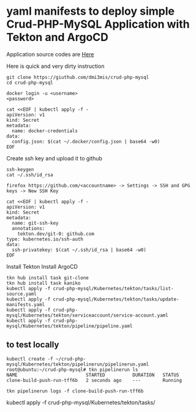 # yaml manifests to deploy simple Crud-PHP-MySQL Application with Tekton and ArgoCD


Application source codes are [Here](https://giuthub.com/dmi3mis/crud-php-mysql)

Here is quick and very dirty instruction

```console
git clone https://giuthub.com/dmi3mis/crud-php-mysql
cd crud-php-mysql

docker login -u <username>
<password>

cat <<EOF | kubectl apply -f -
apiVersion: v1
kind: Secret
metadata:
  name: docker-credentials
data:
  config.json: $(cat ~/.docker/config.json | base64 -w0)
EOF
```

Create ssh key and upload it to github

```console
ssh-keygen 
cat ~/.ssh/id_rsa

firefox https://github.com/<accountname> -> Settings -> SSH and GPG keys -> New SSH Key

cat <<EOF | kubectl apply -f -
apiVersion: v1
kind: Secret
metadata:
  name: git-ssh-key
  annotations:
    tekton.dev/git-0: github.com
type: kubernetes.io/ssh-auth
data:
  ssh-privatekey: $(cat ~/.ssh/id_rsa | base64 -w0)
EOF
```

Install Tekton 
Install ArgoCD

```
tkn hub install task git-clone
tkn hub install task kaniko
kubectl apply -f crud-php-mysql/Kubernetes/tekton/tasks/list-source.yaml 
kubectl apply -f crud-php-mysql/Kubernetes/tekton/tasks/update-manifests.yaml 
kubectl apply -f crud-php-mysql/Kubernetes/tekton/serviceaccount/service-account.yaml
kubectl apply -f crud-php-mysql/Kubernetes/tekton/pipeline/pipeline.yaml
```



## to test locally

```console
kubectl create -f ~/crud-php-mysql/Kubernetes/tekton/pipelinerun/pipelinerun.yaml
root@ubuntu:~/crud-php-mysql# tkn pipelinerun ls
NAME                         STARTED          DURATION   STATUS
clone-build-push-run-tff6b   2 seconds ago    ---        Running

tkn pipelinerun logs -f clone-build-push-run-tff6b
```

kubectl apply -f crud-php-mysql/Kubernetes/tekton/tasks/
